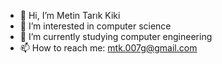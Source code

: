 - 👋 Hi, I’m Metin Tarık Kiki
- 👀 I’m interested in computer science
- 🌱 I’m currently studying computer engineering
- 📫 How to reach me: mtk.007g@gmail.com

<!---
mtktsl/mtktsl is a ✨ special ✨ repository because its `README.md` (this file) appears on your GitHub profile.
You can click the Preview link to take a look at your changes.
--->

